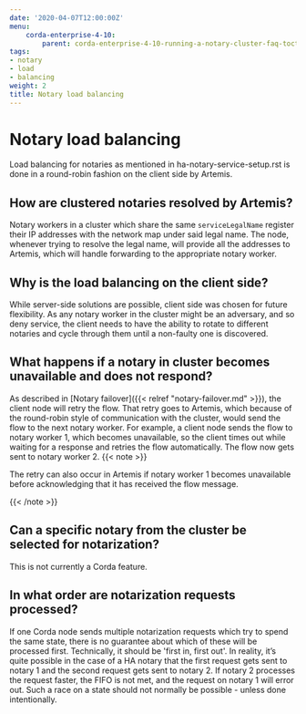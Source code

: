 ```yaml
---
date: '2020-04-07T12:00:00Z'
menu:
    corda-enterprise-4-10:
        parent: corda-enterprise-4-10-running-a-notary-cluster-faq-toctree
tags:
- notary
- load
- balancing
weight: 2
title: Notary load balancing
---
```



# Notary load balancing

Load balancing for notaries as mentioned in ha-notary-service-setup.rst is done in a round-robin fashion
on the client side by Artemis.


## How are clustered notaries resolved by Artemis?

Notary workers in a cluster which share the same `serviceLegalName` register their IP addresses with the network map under said legal name.
The node, whenever trying to resolve the legal name, will provide all the addresses to Artemis, which will handle forwarding
to the appropriate notary worker.


## Why is the load balancing on the client side?

While server-side solutions are possible, client side was chosen for future flexibility. As any notary worker in the
cluster might be an adversary, and so deny service, the client needs to have the ability to rotate to different notaries and
cycle through them until a non-faulty one is discovered.


## What happens if a notary in cluster becomes unavailable and does not respond?

As described in [Notary failover]({{< relref "notary-failover.md" >}}), the client node will retry the flow. That retry goes to Artemis, which because of the round-robin
style of communication with the cluster, would send the flow to the next notary worker. For example, a client node sends the flow to notary worker 1, which
becomes unavailable, so the client times out while waiting for a response and retries the flow automatically. The flow now gets sent to notary worker 2.
{{< note >}}

The retry can also occur in Artemis if notary worker 1 becomes unavailable before acknowledging that it has received the flow message.

{{< /note >}}



## Can a specific notary from the cluster be selected for notarization?

This is not currently a Corda feature.


## In what order are notarization requests processed?

If one Corda node sends multiple notarization requests which try to spend the same state, there is no guarantee about which of these will be processed first.
Technically, it should be 'first in, first out'. In reality, it’s quite possible in the case of a HA notary that the first request gets sent
to notary 1 and the second request gets sent to notary 2. If notary 2 processes the request faster, the FIFO is not met, and the request on notary
1 will error out. Such a race on a state should not normally be possible - unless done intentionally.

